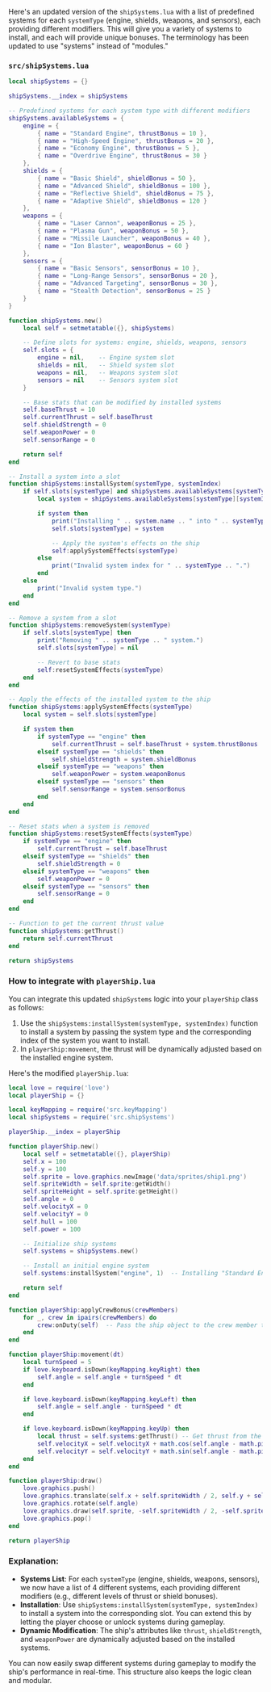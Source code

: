 Here's an updated version of the `shipSystems.lua` with a list of predefined systems for each `systemType` (engine, shields, weapons, and sensors), each providing different modifiers. This will give you a variety of systems to install, and each will provide unique bonuses. The terminology has been updated to use "systems" instead of "modules."

### `src/shipSystems.lua`
```lua
local shipSystems = {}

shipSystems.__index = shipSystems

-- Predefined systems for each system type with different modifiers
shipSystems.availableSystems = {
    engine = {
        { name = "Standard Engine", thrustBonus = 10 },
        { name = "High-Speed Engine", thrustBonus = 20 },
        { name = "Economy Engine", thrustBonus = 5 },
        { name = "Overdrive Engine", thrustBonus = 30 }
    },
    shields = {
        { name = "Basic Shield", shieldBonus = 50 },
        { name = "Advanced Shield", shieldBonus = 100 },
        { name = "Reflective Shield", shieldBonus = 75 },
        { name = "Adaptive Shield", shieldBonus = 120 }
    },
    weapons = {
        { name = "Laser Cannon", weaponBonus = 25 },
        { name = "Plasma Gun", weaponBonus = 50 },
        { name = "Missile Launcher", weaponBonus = 40 },
        { name = "Ion Blaster", weaponBonus = 60 }
    },
    sensors = {
        { name = "Basic Sensors", sensorBonus = 10 },
        { name = "Long-Range Sensors", sensorBonus = 20 },
        { name = "Advanced Targeting", sensorBonus = 30 },
        { name = "Stealth Detection", sensorBonus = 25 }
    }
}

function shipSystems.new()
    local self = setmetatable({}, shipSystems)

    -- Define slots for systems: engine, shields, weapons, sensors
    self.slots = {
        engine = nil,    -- Engine system slot
        shields = nil,   -- Shield system slot
        weapons = nil,   -- Weapons system slot
        sensors = nil    -- Sensors system slot
    }

    -- Base stats that can be modified by installed systems
    self.baseThrust = 10
    self.currentThrust = self.baseThrust
    self.shieldStrength = 0
    self.weaponPower = 0
    self.sensorRange = 0

    return self
end

-- Install a system into a slot
function shipSystems:installSystem(systemType, systemIndex)
    if self.slots[systemType] and shipSystems.availableSystems[systemType] then
        local system = shipSystems.availableSystems[systemType][systemIndex]

        if system then
            print("Installing " .. system.name .. " into " .. systemType .. " slot.")
            self.slots[systemType] = system

            -- Apply the system's effects on the ship
            self:applySystemEffects(systemType)
        else
            print("Invalid system index for " .. systemType .. ".")
        end
    else
        print("Invalid system type.")
    end
end

-- Remove a system from a slot
function shipSystems:removeSystem(systemType)
    if self.slots[systemType] then
        print("Removing " .. systemType .. " system.")
        self.slots[systemType] = nil

        -- Revert to base stats
        self:resetSystemEffects(systemType)
    end
end

-- Apply the effects of the installed system to the ship
function shipSystems:applySystemEffects(systemType)
    local system = self.slots[systemType]

    if system then
        if systemType == "engine" then
            self.currentThrust = self.baseThrust + system.thrustBonus
        elseif systemType == "shields" then
            self.shieldStrength = system.shieldBonus
        elseif systemType == "weapons" then
            self.weaponPower = system.weaponBonus
        elseif systemType == "sensors" then
            self.sensorRange = system.sensorBonus
        end
    end
end

-- Reset stats when a system is removed
function shipSystems:resetSystemEffects(systemType)
    if systemType == "engine" then
        self.currentThrust = self.baseThrust
    elseif systemType == "shields" then
        self.shieldStrength = 0
    elseif systemType == "weapons" then
        self.weaponPower = 0
    elseif systemType == "sensors" then
        self.sensorRange = 0
    end
end

-- Function to get the current thrust value
function shipSystems:getThrust()
    return self.currentThrust
end

return shipSystems
```

### How to integrate with `playerShip.lua`

You can integrate this updated `shipSystems` logic into your `playerShip` class as follows:

1. Use the `shipSystems:installSystem(systemType, systemIndex)` function to install a system by passing the system type and the corresponding index of the system you want to install.
2. In `playerShip:movement`, the thrust will be dynamically adjusted based on the installed engine system.

Here's the modified `playerShip.lua`:

```lua
local love = require('love')
local playerShip = {}

local keyMapping = require('src.keyMapping')
local shipSystems = require('src.shipSystems')

playerShip.__index = playerShip

function playerShip.new()
    local self = setmetatable({}, playerShip)
    self.x = 100
    self.y = 100
    self.sprite = love.graphics.newImage('data/sprites/ship1.png')
    self.spriteWidth = self.sprite:getWidth()
    self.spriteHeight = self.sprite:getHeight()
    self.angle = 0
    self.velocityX = 0
    self.velocityY = 0
    self.hull = 100
    self.power = 100

    -- Initialize ship systems
    self.systems = shipSystems.new()

    -- Install an initial engine system
    self.systems:installSystem("engine", 1)  -- Installing "Standard Engine" as default

    return self
end

function playerShip:applyCrewBonus(crewMembers)
    for _, crew in ipairs(crewMembers) do
        crew:onDuty(self)  -- Pass the ship object to the crew member to apply their bonus
    end
end

function playerShip:movement(dt)
    local turnSpeed = 5
    if love.keyboard.isDown(keyMapping.keyRight) then
        self.angle = self.angle + turnSpeed * dt
    end

    if love.keyboard.isDown(keyMapping.keyLeft) then
        self.angle = self.angle - turnSpeed * dt
    end

    if love.keyboard.isDown(keyMapping.keyUp) then
        local thrust = self.systems:getThrust() -- Get thrust from the shipSystems module
        self.velocityX = self.velocityX + math.cos(self.angle - math.pi / 2) * thrust * dt
        self.velocityY = self.velocityY + math.sin(self.angle - math.pi / 2) * thrust * dt
    end
end

function playerShip:draw()
    love.graphics.push()
    love.graphics.translate(self.x + self.spriteWidth / 2, self.y + self.spriteHeight / 2)
    love.graphics.rotate(self.angle)
    love.graphics.draw(self.sprite, -self.spriteWidth / 2, -self.spriteHeight / 2)
    love.graphics.pop()
end

return playerShip
```

### Explanation:
- **Systems List**: For each `systemType` (engine, shields, weapons, sensors), we now have a list of 4 different systems, each providing different modifiers (e.g., different levels of thrust or shield bonuses).
- **Installation**: Use `shipSystems:installSystem(systemType, systemIndex)` to install a system into the corresponding slot. You can extend this by letting the player choose or unlock systems during gameplay.
- **Dynamic Modification**: The ship's attributes like `thrust`, `shieldStrength`, and `weaponPower` are dynamically adjusted based on the installed systems.

You can now easily swap different systems during gameplay to modify the ship's performance in real-time. This structure also keeps the logic clean and modular.